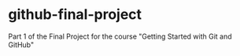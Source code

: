 # github-final-project
Part 1 of the Final Project for the course "Getting Started with Git and GitHub"
